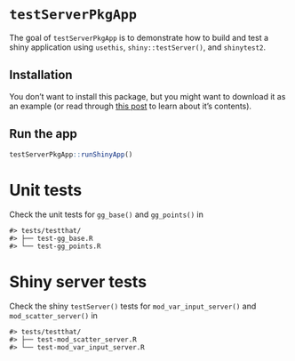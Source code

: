 
<!-- README.md is generated from README.Rmd. Please edit that file -->

# `testServerPkgApp`

<!-- badges: start -->
<!-- badges: end -->

The goal of `testServerPkgApp` is to demonstrate how to build and test a shiny
application using `usethis`, `shiny::testServer()`, and `shinytest2`.

## Installation

You don’t want to install this package, but you might want to download
it as an example (or read through [this
post](https://mjfrigaard.github.io/posts/testing-shiny/) to learn about
it’s contents).

## Run the app

``` r
testServerPkgApp::runShinyApp()
```

# Unit tests

Check the unit tests for `gg_base()` and `gg_points()` in

    #> tests/testthat/
    #> ├── test-gg_base.R
    #> └── test-gg_points.R

# Shiny server tests

Check the shiny `testServer()` tests for `mod_var_input_server()` and
`mod_scatter_server()` in

    #> tests/testthat/
    #> ├── test-mod_scatter_server.R
    #> └── test-mod_var_input_server.R
